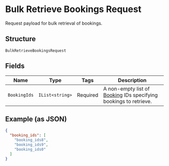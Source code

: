 
# Bulk Retrieve Bookings Request

Request payload for bulk retrieval of bookings.

## Structure

`BulkRetrieveBookingsRequest`

## Fields

| Name | Type | Tags | Description |
|  --- | --- | --- | --- |
| `BookingIds` | `IList<string>` | Required | A non-empty list of [Booking](entity:Booking) IDs specifying bookings to retrieve. |

## Example (as JSON)

```json
{
  "booking_ids": [
    "booking_ids8",
    "booking_ids9",
    "booking_ids0"
  ]
}
```

